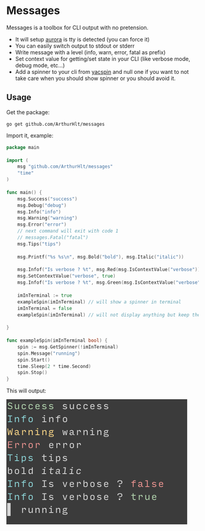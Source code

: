 # Messages

Messages is a toolbox for CLI output with no pretension.

- It will setup [aurora](https://github.com/logrusorgru/aurora) is tty is detected (you can force it)
- You can easily switch output to stdout or stderr
- Write message with a level (info, warn, error, fatal as prefix)
- Set context value for getting/set state in your CLI (like verbose mode, debug mode, etc...)
- Add a spinner to your cli from [yacspin](https://github.com/theckman/yacspin) and null one if you want 
  to not take care when you should show spinner or you should avoid it.

## Usage

Get the package:

```shell
go get github.com/ArthurHlt/messages
```

Import it, example:

```go
package main

import (
	msg "github.com/ArthurHlt/messages"
	"time"
)

func main() {
	msg.Success("success")
	msg.Debug("debug")
	msg.Info("info")
	msg.Warning("warning")
	msg.Error("error")
	// next command will exit with code 1
	// messages.Fatal("fatal")
	msg.Tips("tips")

	msg.Printf("%s %s\n", msg.Bold("bold"), msg.Italic("italic"))

	msg.Infof("Is verbose ? %t", msg.Red(msg.IsContextValue("verbose")))
	msg.SetContextValue("verbose", true)
	msg.Infof("Is verbose ? %t", msg.Green(msg.IsContextValue("verbose")))

	imInTerminal := true
	exampleSpin(imInTerminal) // will show a spinner in terminal
	imInTerminal = false
	exampleSpin(imInTerminal) // will not display anything but keep the same code for both

}

func exampleSpin(imInTerminal bool) {
	spin := msg.GetSpinner(!imInTerminal)
	spin.Message("running")
	spin.Start()
	time.Sleep(2 * time.Second)
	spin.Stop()
}
```

This will output:

![example](./assets/messages.png)
